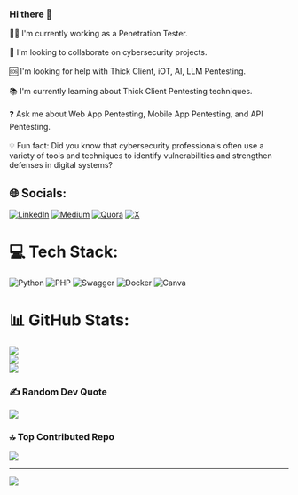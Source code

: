 ### Hi there 👋

👨‍💻 I'm currently working as a Penetration Tester.<br><br>🤝 I'm looking to collaborate on cybersecurity projects.<br><br>🆘 I'm looking for help with Thick Client, iOT, AI, LLM Pentesting.<br><br>📚 I'm currently learning about Thick Client Pentesting techniques.<br><br>❓ Ask me about Web App Pentesting, Mobile App Pentesting, and API Pentesting.<br><br>💡 Fun fact: Did you know that cybersecurity professionals often use a variety of tools and techniques to identify vulnerabilities and strengthen defenses in digital systems?


## 🌐 Socials:
[![LinkedIn](https://img.shields.io/badge/LinkedIn-%230077B5.svg?logo=linkedin&logoColor=white)](https://linkedin.com/in/https://www.linkedin.com/in/srirammanan/) [![Medium](https://img.shields.io/badge/Medium-12100E?logo=medium&logoColor=white)](https://medium.com/@https://medium.com/@srirammanansri) [![Quora](https://img.shields.io/badge/Quora-%23B92B27.svg?logo=Quora&logoColor=white)](https://quora.com/profile/https://www.quora.com/profile/SRIRAM-MANAN) [![X](https://img.shields.io/badge/X-black.svg?logo=X&logoColor=white)](https://x.com/https://twitter.com/srirammenon1) 

# 💻 Tech Stack:
![Python](https://img.shields.io/badge/python-3670A0?style=flat-square&logo=python&logoColor=ffdd54) ![PHP](https://img.shields.io/badge/php-%23777BB4.svg?style=flat-square&logo=php&logoColor=white) ![Swagger](https://img.shields.io/badge/-Swagger-%23Clojure?style=flat-square&logo=swagger&logoColor=white) ![Docker](https://img.shields.io/badge/docker-%230db7ed.svg?style=flat-square&logo=docker&logoColor=white) ![Canva](https://img.shields.io/badge/Canva-%2300C4CC.svg?style=flat-square&logo=Canva&logoColor=white)
# 📊 GitHub Stats:
![](https://github-readme-stats.vercel.app/api?username=SrirammananS&theme=dark&hide_border=false&include_all_commits=true&count_private=false)<br/>
![](https://github-readme-streak-stats.herokuapp.com/?user=SrirammananS&theme=dark&hide_border=false)<br/>
![](https://github-readme-stats.vercel.app/api/top-langs/?username=SrirammananS&theme=dark&hide_border=false&include_all_commits=true&count_private=false&layout=compact)

### ✍️ Random Dev Quote
![](https://quotes-github-readme.vercel.app/api?type=horizontal&theme=radical)

### 🔝 Top Contributed Repo
![](https://github-contributor-stats.vercel.app/api?username=SrirammananS&limit=5&theme=dark&combine_all_yearly_contributions=true)

---
[![](https://visitcount.itsvg.in/api?id=SrirammananS&icon=2&color=1)](https://visitcount.itsvg.in)

<!-- Proudly created with GPRM ( https://gprm.itsvg.in ) -->
